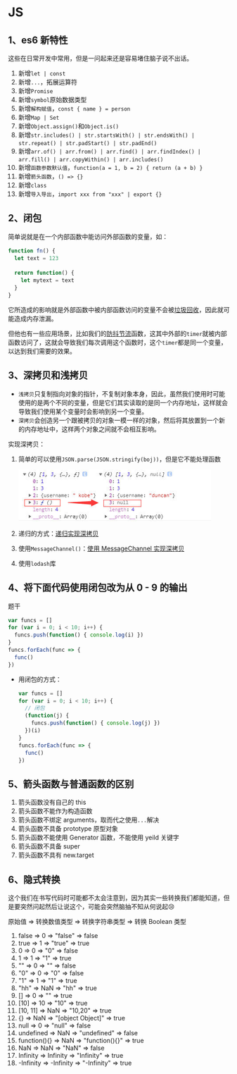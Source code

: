 # JS

## 1、es6 新特性

这些在日常开发中常用，但是一问起来还是容易堵住脑子说不出话。

1. 新增`let | const`
2. 新增`...`，拓展运算符
3. 新增`Promise`
4. 新增`symbol`原始数据类型
5. 新增`解构赋值`，`const { name } = person`
6. 新增`Map | Set`
7. 新增`Object.assign()`和`Object.is()`
8. 新增`str.includes() | str.startsWith() | str.endsWith() | str.repeat() | str.padStart() | str.padEnd()`
9. 新增`arr.of() | arr.from() | arr.find() | arr.findIndex() | arr.fill() | arr.copyWithin() | arr.includes() `
10. 新增`函数参数默认值`，`function(a = 1, b = 2) { return (a + b) }`
11. 新增`箭头函数`，`() => {}`
12. 新增`class`
13. 新增`导入导出`，`import xxx from "xxx" | export {}`

## 2、闭包

简单说就是在一个内部函数中能访问外部函数的变量，如：

```js
function fn() {
  let text = 123
  
  return function() {
    let mytext = text
  }
}
```

它所造成的影响就是外部函数中被内部函数访问的变量不会被[垃圾回收](https://blog.csdn.net/weixin_50936255/article/details/118501200)，因此就可能造成内存泄漏。

但他也有一些应用场景，比如我们的[防抖节流](../js/js知识要点.md#防抖和节流)函数，这其中外部的`timer`就被内部函数访问了，这就会导致我们每次调用这个函数时，这个`timer`都是同一个变量，以达到我们需要的效果。

## 3、深拷贝和浅拷贝

- `浅拷贝`只复制指向对象的指针，不复制对象本身，因此，虽然我们使用时可能使用的是两个不同的变量，但是它们其实读取的是同一个内存地址，这样就会导致我们使用某个变量时会影响到另一个变量。
- `深拷贝`会创造另一个跟被拷贝的对象一模一样的对象，然后将其放置到一个新的内存地址中，这样两个对象之间就不会相互影响。

实现深拷贝：

1. 简单的可以使用`JSON.parse(JSON.stringify(boj))`，但是它不能处理函数

   ![64b5ca449b2bc91c9757d8e31c9214ec](./js.assets/64b5ca449b2bc91c9757d8e31c9214ec.jpeg)

2. 递归的方式：[递归实现深拷贝](../js/js方法.md#传统深克隆方法) 

3. 使用`MessageChannel()`：[使用 MessageChannel 实现深拷贝](../js/js方法.md#使用-messagechannel-方法) 

4. 使用`lodash`库

## 4、将下面代码使用闭包改为从 0 - 9 的输出

题干

```js
var funcs = []
for (var i = 0; i < 10; i++) {
  funcs.push(function() { console.log(i) })
}
funcs.forEach(func => {
  func()
})
```

- 用闭包的方式：

  ```js
  var funcs = []
  for (var i = 0; i < 10; i++) {
    // 闭包
    (function(j) {
      funcs.push(function() { console.log(j) })
    })(i)
  }
  funcs.forEach(func => {
    func()
  })
  ```

## 5、箭头函数与普通函数的区别

1. 箭头函数没有自己的 this
2. 箭头函数不能作为构造函数
3. 箭头函数不绑定 arguments，取而代之使用`...`解决
4. 箭头函数不具备 prototype 原型对象
5. 箭头函数不能使用 Generator 函数，不能使用 yeild 关键字
6. 箭头函数不具备 super
7. 箭头函数不具有 new.target

## 6、隐式转换

这个我们在书写代码时可能都不太会注意到，因为其实一些转换我们都能知道，但是要突然问起然后让说这个，可能会突然脑抽不知从何说起😢

原始值 => 转换数值类型 => 转换字符串类型 => 转换 Boolean 类型

1. false => 0 => "false" => false
2. true => 1 => "true" => true
3. 0 => 0 => "0" => false
4. 1 => 1 => "1" => true
5. "" => 0 => "" => false
6. "0" => 0 => "0" => false
7. "1" => 1 => "1" => true
8. "hh" => NaN => "hh" => true
9. [] => 0 => "" => true
10. [10] => 10 => "10" => true
11. [10, 11] => NaN => "10,20" => true
12. {} => NaN => "[object Object]" => true
13. null => 0 => "null" => false
14. undefined => NaN => "undefined" => false
15. function(){} => NaN => "function(){}" => true
16. NaN => NaN => "NaN" => false
17. Infinity => Infinity => "Infinity" => true
18. -Infinity => -Infinity => "-Infinity" => true



























